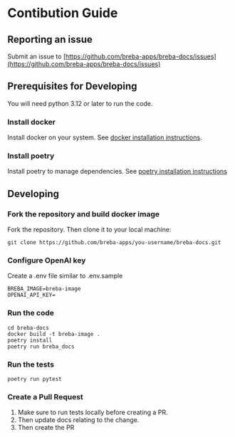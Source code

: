 # Contibution Guide

## Reporting an issue
Submit an issue to [https://github.com/breba-apps/breba-docs/issues](https://github.com/breba-apps/breba-docs/issues)

## Prerequisites for Developing
You will need python 3.12 or later to run the code.

### Install docker
Install docker on your system. See [docker installation instructions](https://docs.docker.com/get-docker/).

### Install poetry
Install poetry to manage dependencies. See [poetry installation instructions](https://python-poetry.org/docs/#installation)

## Developing

### Fork the repository and build docker image
Fork the repository. Then clone it to your local machine:
```shell
git clone https://github.com/breba-apps/you-username/breba-docs.git
```

### Configure OpenAI key
Create a .env file similar to .env.sample
```
BREBA_IMAGE=breba-image
OPENAI_API_KEY=
```


### Run the code
```shell
cd breba-docs
docker build -t breba-image .  
poetry install
poetry run breba_docs
```

### Run the tests
```shell
poetry run pytest
```

### Create a Pull Request
1. Make sure to run tests locally before creating a PR.
2. Then update docs relating to the change.
3. Then create the PR

